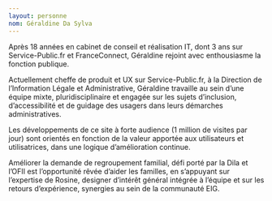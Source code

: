 ```yaml
---
layout: personne
nom: Géraldine Da Sylva
---
```


Après 18 années en cabinet de conseil et réalisation IT, dont 3 ans sur Service-Public.fr et FranceConnect, Géraldine rejoint avec enthousiasme la fonction publique.

Actuellement cheffe de produit et UX sur Service-Public.fr, à la Direction de l’Information Légale et Administrative, Géraldine travaille au sein d’une équipe mixte, pluridisciplinaire et engagée sur les sujets d’inclusion, d’accessibilité et de guidage des usagers dans leurs démarches administratives.

Les développements de ce site à forte audience (1 million de visites par jour) sont orientés en fonction de la valeur apportée aux utilisateurs et utilisatrices, dans une logique d’amélioration continue.

Améliorer la demande de regroupement familial, défi porté par la Dila et l’OFII est l’opportunité rêvée d’aider les familles, en s’appuyant sur l’expertise de Rosine, designer d’intérêt général intégrée à l’équipe et sur les retours d’expérience, synergies au sein de la communauté EIG. 
